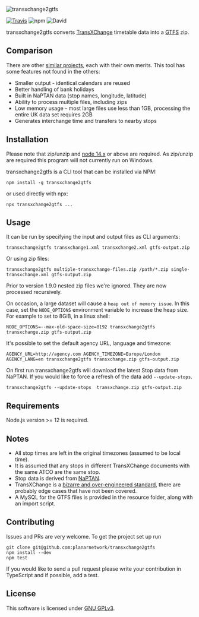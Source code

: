![transxchange2gtfs](logo.png)

[![Travis](https://img.shields.io/travis/planarnetwork/transxchange2gtfs.svg?style=flat-square)](https://travis-ci.org/planarnetwork/transxchange2gtfs) ![npm](https://img.shields.io/npm/v/transxchange2gtfs.svg?style=flat-square) ![David](https://img.shields.io/david/planarnetwork/transxchange2gtfs.svg?style=flat-square)

transxchange2gtfs converts [TransXChange](http://naptan.dft.gov.uk/transxchange/index.htm) timetable data into a [GTFS](https://developers.google.com/transit/gtfs/) zip.

## Comparison

There are other [similar projects](https://github.com/search?q=transxchange+gtfs), each with their own merits. This tool has some features not found in the others:

- Smaller output - identical calendars are reused
- Better handling of bank holidays
- Built in NaPTAN data (stop names, longitude, latitude)
- Ability to process multiple files, including zips
- Low memory usage - most large files use less than 1GB, processing the entire UK data set requires 2GB
- Generates interchange time and transfers to nearby stops

## Installation

Please note that zip/unzip and [node 14.x](https://nodejs.org) or above are required. As zip/unzip are required this program will not currently run on Windows.

transxchange2gtfs is a CLI tool that can be installed via NPM:

```
npm install -g transxchange2gtfs
```

or used directly with npx:

```
npx transxchange2gtfs ...
```

## Usage

It can be run by specifying the input and output files as CLI arguments:

```
transxchange2gtfs transxchange1.xml transxchange2.xml gtfs-output.zip
```

Or using zip files:

```
transxchange2gtfs multiple-transxchange-files.zip /path/*.zip single-transxchange.xml gtfs-output.zip
```

Prior to version 1.9.0 nested zip files we're ignored. They are now processed recursively.

On occasion, a large dataset will cause a `heap out of memory issue`. In this case, set the `NODE_OPTIONS` environment variable to increase the heap size.
For example to set to 8GiB, in a linux shell:

```
NODE_OPTIONS=--max-old-space-size=8192 transxchange2gtfs transxchange.zip gtfs-output.zip
```

It's possible to set the default agency URL, language and timezone:

```
AGENCY_URL=http://agency.com AGENCY_TIMEZONE=Europe/London AGENCY_LANG=en transxchange2gtfs transxchange.zip gtfs-output.zip
```

On first run transxchange2gtfs will download the latest Stop data from NaPTAN. If you would like to force a refresh of the data add `--update-stops`.

```
transxchange2gtfs --update-stops  transxchange.zip gtfs-output.zip
```

## Requirements

Node.js version >= 12 is required.

## Notes

- All stop times are left in the original timezones (assumed to be local time).
- It is assumed that any stops in different TransXChange documents with the same ATCO are the same stop.
- Stop data is derived from [NaPTAN](http://naptan.app.dft.gov.uk/datarequest/help).
- TransXChange is a [bizarre and over-engineered standard](http://naptan.dft.gov.uk/transxchange/training/EBSR/EBSR%20Training%20Toolkit%20v1.0/3%20Resources/Guides/TransXChange%20Schema%20Guide-2.1-v-44.pdf), there are probably edge cases that have not been covered.
- A MySQL for the GTFS files is provided in the resource folder, along with an import script.  

## Contributing

Issues and PRs are very welcome. To get the project set up run

```
git clone git@github.com:planarnetwork/transxchange2gtfs
npm install --dev
npm test
```

If you would like to send a pull request please write your contribution in TypeScript and if possible, add a test.

## License

This software is licensed under [GNU GPLv3](https://www.gnu.org/licenses/gpl-3.0.en.html).

